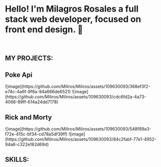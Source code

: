 ### 
<h1>Hello! I'm Milagros Rosales
 a full stack web developer, focused on front end design. 👋</h1>
 <br/>
<h2>MY PROJECTS:</h2>
<h2>Poke Api</h2>
![image](https://github.com/Miliros/Miliros/assets/109630093/368ef3f2-e74c-4a6f-9f8a-94a666de6521)
![image](https://github.com/Miliros/Miliros/assets/109630093/cdc6fd2a-4a73-4068-89ff-614a24dd7178)

<h2>Rick and Morty</h2>
![image](https://github.com/Miliros/Miliros/assets/109630093/548f89a3-f72e-415c-bf34-cd78a5df39ff)
![image](https://github.com/Miliros/Miliros/assets/109630093/84c2fabf-77e1-4952-94a6-c322e182d69d)







<h2>SKILLS:</h2>



